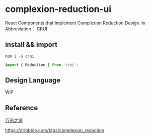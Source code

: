 # complexion-reduction-ui
React Components that Implement Complexion Reduction Design.
In Abbreviation： CRUI

## install && import

```shell
npm i -S crui
```

```javascript
import { Reduction } from 'crui';
```

## Design Language

WIP

## Reference

[万恶之源](https://medium.com/swarm-nyc/complexion-reduction-a-new-trend-in-mobile-design-cef033a0b978#.6zmhrzkya)

https://dribbble.com/tags/complexion_reduction
